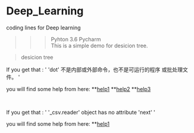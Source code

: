 # Deep_Learning
coding lines for Deep learning

>>>Pyhton 3.6  Pycharm <br>
>>This is a simple demo for desicion tree.<br>

>desicion tree<br>

If you get that :
'
'dot' 不是内部或外部命令，也不是可运行的程序 或批处理文件。
'<br>
 
 you will find some help from here:
 **[help1](https://blog.csdn.net/mingyuli/article/details/81192459)
 **[help2](https://www.cnblogs.com/hankleo/p/9733076.html)
 **[help3](https://blog.csdn.net/jingsiyu6588/article/details/88966820-0)
 
 <br>
 
If you get that :
'
'_csv.reader' object has no attribute 'next'
'<br>
 
 you will find some help from here:
 **[help1](https://www.cnblogs.com/hfdkd/p/7719134.html)
